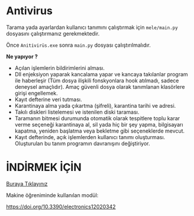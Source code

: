 # Antivirus

Tarama yada ayarlardan kullanıcı tanımını çalıştırmak için `mele/main.py` dosyasını çalıştırmanız gerekmektedir.

Önce `Anitivirüs.exe` sonra `main.py` dosyası çalıştırılmalıdır.



**Ne yapıyor ?**

- Açılan işlemlerin bildirimlerini alması.
- Dll enjeksiyon yaparak kancalama yapar ve kancaya takılanlar program ile haberleşir (Tüm dosya ilişkili fonskyonlara hook atılmadı, sadece deneysel amaçlıdır). Amaç güvenli dosya olarak tanımlanan klasörlere girişi engellemek.
- Kayıt defterine veri tutması.
- Karantinaya alma yada çıkartma (şifreli), karantina tarihi ve adresi.
- Takılı diskleri listelemesi ve istenilen diski taraması.
- Taramanın bitmesi durumunda otomatik olarak tespitlere toplu karar verme seçeneği karantinaya al, sil yada hiç bir şey yapma, bilgisayarı kapatma, yeniden başlatma veya bekletme gibi seçeneklerde mevcut.
- Kayıt defterinde, açık işlemlerden kullanıcı tanımı oluşturması. Oluşturulan bu tanım programın davranışını değiştiriyor.

# **İNDİRMEK İÇİN**
[Buraya Tıklayınız](https://github.com/Karuulme/finalProject/releases/)

Makine öğreniminde kullanılan modül:

https://doi.org/10.3390/electronics12020342
